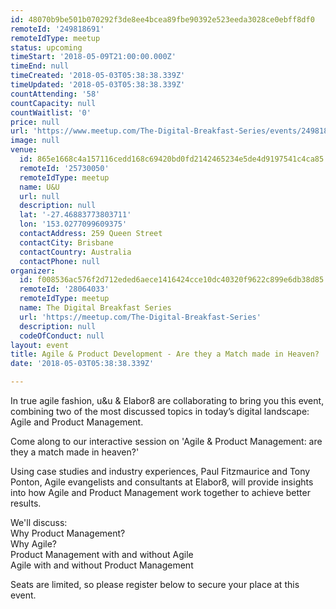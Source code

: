 ```yaml
---
id: 48070b9be501b070292f3de8ee4bcea89fbe90392e523eeda3028ce0ebff8df0
remoteId: '249818691'
remoteIdType: meetup
status: upcoming
timeStart: '2018-05-09T21:00:00.000Z'
timeEnd: null
timeCreated: '2018-05-03T05:38:38.339Z'
timeUpdated: '2018-05-03T05:38:38.339Z'
countAttending: '58'
countCapacity: null
countWaitlist: '0'
price: null
url: 'https://www.meetup.com/The-Digital-Breakfast-Series/events/249818691/'
image: null
venue:
  id: 865e1668c4a157116cedd168c69420bd0fd2142465234e5de4d9197541c4ca85
  remoteId: '25730050'
  remoteIdType: meetup
  name: U&U
  url: null
  description: null
  lat: '-27.46883773803711'
  lon: '153.0277099609375'
  contactAddress: 259 Queen Street
  contactCity: Brisbane
  contactCountry: Australia
  contactPhone: null
organizer:
  id: f008536ac576f2d712eded6aece1416424cce10dc40320f9622c899e6db38d85
  remoteId: '28064033'
  remoteIdType: meetup
  name: The Digital Breakfast Series
  url: 'https://meetup.com/The-Digital-Breakfast-Series'
  description: null
  codeOfConduct: null
layout: event
title: Agile & Product Development - Are they a Match made in Heaven?
date: '2018-05-03T05:38:38.339Z'

---
```

<p>In true agile fashion, u&amp;u &amp; Elabor8 are collaborating to bring you this event, combining two of the most discussed topics in today’s digital landscape: Agile and Product Management.</p> <p>Come along to our interactive session on 'Agile &amp; Product Management: are they a match made in heaven?'</p> <p>Using case studies and industry experiences, Paul Fitzmaurice and Tony Ponton, Agile evangelists and consultants at Elabor8, will provide insights into how Agile and Product Management work together to achieve better results.</p> <p>We'll discuss:<br/>Why Product Management?<br/>Why Agile?<br/>Product Management with and without Agile<br/>Agile with and without Product Management</p> <p>Seats are limited, so please register below to secure your place at this event.</p>
